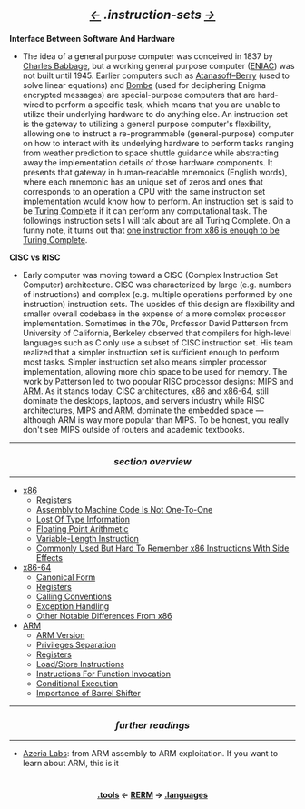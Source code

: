 ## *<p align='center'><a href="/contents/tools/tools.md"><-</a>  .instruction-sets  <a href="/contents/languages/languages.md">-></a></p>*

__Interface Between Software And Hardware__
* The idea of a general purpose computer was conceived in 1837 by [Charles Babbage](https://en.wikipedia.org/wiki/Analytical_Engine), but a working general purpose computer ([ENIAC](http://www.computerhistory.org/revolution/birth-of-the-computer/4/78)) was not built until 1945. Earlier computers such as [Atanasoff–Berry](http://www4.ncsu.edu/~belail/The_Introduction_of_Electronic_Computing/Atanasoff-Berry_Computer.html) (used to solve linear equations) and [Bombe](http://www.cryptomuseum.com/crypto/bombe/) (used for deciphering Enigma encrypted messages) are special-purpose computers that are hard-wired to perform a specific task, which means that you are unable to utilize their underlying hardware to do anything else. An instruction set is the gateway to utilizing a general purpose computer's flexibility, allowing one to instruct a re-programmable (general-purpose) computer on how to interact with its underlying hardware to perform tasks ranging from weather prediction to space shuttle guidance while abstracting away the implementation details of those hardware components. It presents that gateway in human-readable mnemonics (English words), where each mnemonic has an unique set of zeros and ones that corresponds to an operation a CPU with the same instruction set implementation would know how to perform. An instruction set is said to be [Turing Complete](https://www.youtube.com/watch?v=RPQD7-AOjMI) if it can perform any computational task. The followings instruction sets I will talk about are all Turing Complete. On a funny note, it turns out that [one instruction from x86 is enough to be Turing Complete](https://www.cl.cam.ac.uk/~sd601/papers/mov.pdf).

__CISC vs RISC__
* Early computer was moving toward a CISC (Complex Instruction Set Computer) architecture. CISC was characterized by large (e.g. numbers of instructions) and complex (e.g. multiple operations performed by one instruction) instruction sets. The upsides of this design are flexibility and smaller overall codebase in the expense of a more complex processor implementation. Sometimes in the 70s, Professor David Patterson from University of California, Berkeley observed that compilers for high-level languages such as C only use a subset of CISC instruction set. His team realized that a simpler instruction set is sufficient enough to perform most tasks. Simpler instruction set also means simpler processor implementation, allowing more chip space to be used for memory. The work by Patterson led to two popular RISC processor designs: MIPS and [ARM](https://github.com/yellowbyte/reverse-engineering-reference-manual/blob/master/contents/instruction-sets/ARM.md). As it stands today, CISC architectures, [x86](https://github.com/yellowbyte/reverse-engineering-reference-manual/blob/master/contents/instruction-sets/x86.md) and [x86-64](https://github.com/yellowbyte/reverse-engineering-reference-manual/blob/master/contents/instruction-sets/x86-64.md), still dominate the desktops, laptops, and servers industry while RISC architectures, MIPS and [ARM](https://github.com/yellowbyte/reverse-engineering-reference-manual/blob/master/contents/instruction-sets/ARM.md), dominate the embedded space &mdash; although ARM is way more popular than MIPS. To be honest, you really don't see MIPS outside of routers and academic textbooks.

---
### *<p align='center'> section overview </p>*
---
* [x86](x86.md)
  * [Registers](x86.md#-registers-)
  * [Assembly to Machine Code Is Not One-To-One](x86.md#-assembly-to-machine-code-is-not-one-to-one-)
  * [Lost Of Type Information](x86.md#-lost-of-type-information-)
  * [Floating Point Arithmetic](x86.md#-floating-point-arithmetic-)
  * [Variable-Length Instruction](x86.md#-variable-length-instruction-)
  * [Commonly Used But Hard To Remember x86 Instructions With Side Effects](x86.md#-commonly-used-but-hard-to-remember-x86-instructions-with-side-effects-)
* [x86-64](x86-64.md)
  * [Canonical Form](x86-64.md#-canonical-form-)
  * [Registers](x86-64.md#-registers-)
  * [Calling Conventions](x86-64.md#-calling-conventions-)
  * [Exception Handling](x86-64.md#-exception-handling-)
  * [Other Notable Differences From x86](x86-64.md#-other-notable-differences-from-x86-)
* [ARM](ARM.md)
  * [ARM Version](ARM.md#-arm-version-)
  * [Privileges Separation](ARM.md#-privileges-separation-)
  * [Registers](ARM.md#-registers-)
  * [Load/Store Instructions](ARM.md#-loadstore-instructions-)
  * [Instructions For Function Invocation](ARM.md#-instructions-for-function-invocation-)
  * [Conditional Execution](ARM.md#-conditional-execution-)
  * [Importance of Barrel Shifter](ARM.md#-importance-of-barrel-shifter-)

---
### *<p align='center'> further readings </p>*
---
* [Azeria Labs](https://azeria-labs.com/): from ARM assembly to ARM exploitation. If you want to learn about ARM, this is it

#
<strong><p align='center'><a href="/contents/tools/tools.md">.tools</a> <- <a href="/README.md#-reverse-engineering-reference-manual-beta-">RERM</a> -> <a href="/contents/languages/languages.md">.languages</a></p></strong>
